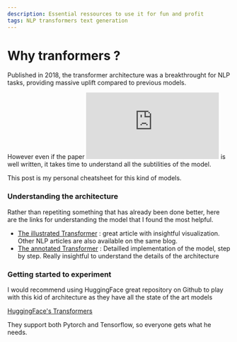 ```yaml
---
description: Essential ressources to use it for fun and profit
tags: NLP transformers text generation
---
```


# Why tranformers ?

Published in 2018, the transformer architecture was a breakthrought for NLP tasks, providing massive uplift compared to previous models.

However even if the paper ![Attention is all you need](https://arxiv.org/pdf/1706.03762.pdf) is well written, it takes time to understand all the subtilities of the model.

This post is my personal cheatsheet for this kind of models.


### Understanding the architecture

Rather than repetiting something that has already been done better, here are the links for understanding the model that I found the most helpful.

- [The illustrated Transformer](https://jalammar.github.io/illustrated-transformer/) : great article with insightful visualization. Other NLP articles are also available on the same blog.
- [The annotated Transformer](http://nlp.seas.harvard.edu/2018/04/03/attention.html) : Detailled implementation of the model, step by step. Really insightful to understand the details of the architecture


### Getting started to experiment

I would recommend using HuggingFace great repository on Github to play with this kid of architecture as they have all the state of the art models

[HuggingFace's Transformers](https://github.com/huggingface/transformers)

They support both Pytorch and Tensorflow, so everyone gets what he needs.


